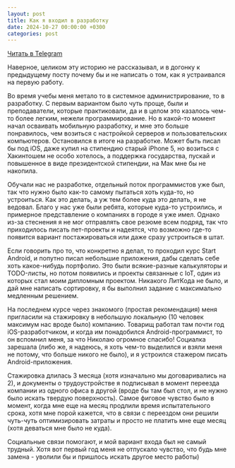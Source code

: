 ```yaml
---
layout: post
title: Как я входил в разработку
date: 2024-10-27 00:00:00 +0300
categories: post
---
```


[Читать в Telegram](https://t.me/fluttermiddlepodcast/347)

Наверное, целиком эту историю не рассказывал, и в догонку к предыдущему посту почему бы и не написать о том, как я
устраивался на первую работу.

Во время учебы меня метало то в системное администрирование, то в разработку. С первым вариантом было чуть проще, были и
преподаватели, которые практиковали, да и в целом это казалось чем-то более легким, нежели программирование. Но в
какой-то момент начал осваивать мобильную разработку, и мне это больше понравилось, чем возиться с настройкой серверов и
пользовательских компьютеров. Остановился в итоге на разработке. Может быть писал бы под iOS, даже купил на стипендию
старый iPhone 5, но возиться с Хакинтошем не особо хотелось, а поддержка государства, пускай и повышенное в виде
президентской стипендии, на Мак мне бы не накопила.

Обучали нас не разработке, отдельный поток программистов уже был, так что нужно было как-то самому пытаться хоть
куда-то, но устроиться. Как это делать, а уж тем более куда это делать, я не ведовал. Благо у нас уже были ребята,
которые куда-то устроились, и примерное представление о компаниях в городе я уже имел. Однако из-за стеснения я не мог
отправлять свое резюме всем подряд, так что приходилось писать пет-проекты и надеятся, что возможно где-то появится
вариант постажироваться или даже сразу устроиться в штат.

Если говорить про то, что конкретно я делал, то проходил курс Start Android, и попутно писал небольшие приложения, дабы
сделать себе хоть какое-нибудь портфолио. Это были всякие-разные калькуляторы и TODO-листы, но потом появились и проекты
связанные с IoT, один из которых стал моим дипломным проектом. Никакого ЛитКода не было, и дай мне написать сортировку,
я бы выполнил задание с максимально медленным решением.

На последнем курсе через знакомого (простая рекомендация) меня пригласили на стажировку в небольшую локальную (10
человек максимум нас вроде было) компанию. Товарищ работал там почти год iOS-разработчиком, и когда им понадобился
Android-программист, то он вспомнил меня, за что Николаю огромное спасибо! Социалка зарешала (либо же, я надеюсь, я хоть
чем-то выделился и взяли меня не потому, что больше никого не было), и я устроился стажером писать Android-приложения.

Стажировка длилась 3 месяца (хотя изначально мы договаривались на 2), и документы о трудоустройстве я подписывал в
момент переезда компании из одного офиса в другой (вроде бы там был стол, и не нужно было искать твердую поверхность).
Самое фиговое чувство было в момент, когда мне еще на месяц продлили время испытательного срока, хотя мне порой кажется,
что в связи с переездом они решили чуть-чуть оптимизировать затраты и просто не платить мне еще месяц (хотя деваться мне
было не куда).

Социальные связи помогают, и мой вариант входа был не самый трудный. Хотя вот первый год меня не отпускало чувство, что
будь мне замена - уволили бы и пришлось искать другое место работы)
